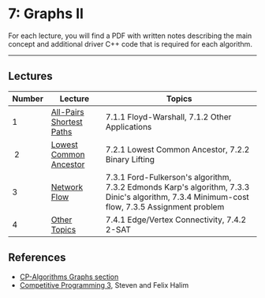 # 7: Graphs II

For each lecture, you will find a PDF with written notes describing the main concept and additional driver C++ code that is required for each algorithm.

---

## Lectures

| Number | Lecture | Topics |
| ------ | ------- | ------ |
| 1 | [All-Pairs Shortest Paths](https://github.com/CPCFI-org/lectures/tree/main/7-Graphs-II/Lecture-1-All-Pairs-Shortest-Paths) | 7.1.1 Floyd-Warshall, 7.1.2 Other Applications |
| 2 | [Lowest Common Ancestor](https://github.com/CPCFI-org/lectures/tree/main/7-Graphs-II/Lecture-2-Lowest-Common-Ancestor) | 7.2.1 Lowest Common Ancestor, 7.2.2 Binary Lifting |
| 3 | [Network Flow](https://github.com/CPCFI-org/lectures/tree/main/7-Graphs-II/Lecture-3-Network-Flow) | 7.3.1 Ford-Fulkerson's algorithm, 7.3.2 Edmonds Karp's algorithm, 7.3.3 Dinic's algorithm, 7.3.4 Minimum-cost flow, 7.3.5 Assignment problem |
| 4 | [Other Topics](https://github.com/CPCFI-org/lectures/tree/main/7-Graphs-II/Lecture-4-Other-Topics) | 7.4.1 Edge/Vertex Connectivity, 7.4.2 2-SAT |


## References

- [CP-Algorithms Graphs section](https://cp-algorithms.com/)
- [Competitive Programming 3](https://www.amazon.com/Competitive-Programming-3rd-Steven-Halim/dp/B00FG8MNN8), Steven and Felix Halim
